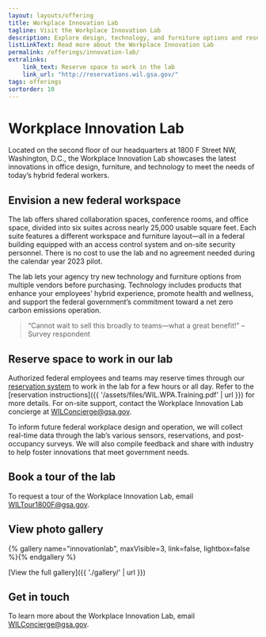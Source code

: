 ```yaml
---
layout: layouts/offering
title: Workplace Innovation Lab
tagline: Visit the Workplace Innovation Lab
description: Explore design, technology, and furniture options and reserve space to work in GSA’s headquarters in Washington, D.C.
listLinkText: Read more about the Workplace Innovation Lab
permalink: /offerings/innovation-lab/
extralinks:
    link_text: Reserve space to work in the lab
    link_url: "http://reservations.wil.gsa.gov/"
tags: offerings
sortorder: 10
---
```


# Workplace Innovation Lab

Located on the second floor of our headquarters at 1800 F Street NW, Washington, D.C., the Workplace Innovation Lab showcases the latest innovations in office design, furniture, and technology to meet the needs of today’s hybrid federal workers.

## Envision a new federal workspace

The lab offers shared collaboration spaces, conference rooms, and office space, divided into six suites across nearly 25,000 usable square feet. Each suite features a different workspace and furniture layout—all in a federal building equipped with an access control system and on-site security personnel. There is no cost to use the lab and no agreement needed during the calendar year 2023 pilot.

The lab lets your agency try new technology and furniture options from multiple vendors before purchasing. Technology includes products that enhance your employees’ hybrid experience, promote health and wellness, and support the federal government’s commitment toward a net zero carbon emissions operation.

> “Cannot wait to sell this broadly to teams—what a great benefit!” –Survey respondent

## Reserve space to work in our lab

Authorized federal employees and teams may reserve times through our [reservation system](http://reservations.wil.gsa.gov/) to work in the lab for a few hours or all day. Refer to the [reservation instructions]({{ '/assets/files/WIL.WPA.Training.pdf' | url }}) for more details. For on-site support, contact the Workplace Innovation Lab concierge at [WILConcierge@gsa.gov](mailto:WILConcierge@gsa.gov).

To inform future federal workplace design and operation, we will collect real-time data through the lab’s various sensors, reservations, and post-occupancy surveys. We will also compile feedback and share with industry to help foster innovations that meet government needs.

## Book a tour of the lab
To request a tour of the Workplace Innovation Lab, email [WILTour1800F@gsa.gov](mailto:WILTour1800F@gsa.gov).

## View photo gallery

{% gallery name="innovationlab", maxVisible=3, link=false, lightbox=false %}{% endgallery %}

[View the full gallery]({{ './gallery/' | url }})

## Get in touch
To learn more about the Workplace Innovation Lab, email [WILConcierge@gsa.gov](mailto:WILConcierge@gsa.gov).

